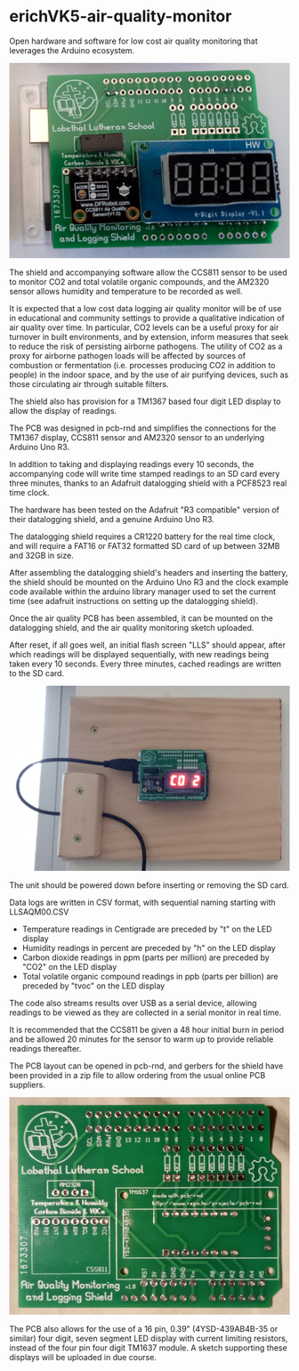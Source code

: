 # erichVK5-air-quality-monitor
Open hardware and software for low cost air quality monitoring that leverages the Arduino ecosystem.

![assembled board stack](images/air-quality-datalogger-assembled-board-stack.jpg)

The shield and accompanying software allow the CCS811 sensor to be used to monitor CO2 and total volatile organic compounds, and the AM2320 sensor allows humidity and temperature to be recorded as well.

It is expected that a low cost data logging air quality monitor will be of use in educational and community settings to provide a qualitative indication of air quality over time. In particular, CO2 levels can be a useful proxy for air turnover in built environments, and by extension, inform measures that seek to reduce the risk of persisting airborne pathogens. The utility of CO2 as a proxy for airborne pathogen loads will be affected by sources of combustion or fermentation (i.e. processes producing CO2 in addition to people) in the indoor space, and by the use of air purifying devices, such as those circulating air through suitable filters.

The shield also has provision for a TM1367 based four digit LED display to allow the display of readings.

The PCB was designed in pcb-rnd and simplifies the connections for the TM1367 display, CCS811 sensor and AM2320 sensor to an underlying Arduino Uno R3.

In addition to taking and displaying readings every 10 seconds, the accompanying code will write time stamped readings to an SD card every three minutes, thanks to an Adafruit datalogging shield with a PCF8523 real time clock.

The hardware has been tested on the Adafruit "R3 compatible" version of their datalogging shield, and a genuine Arduino Uno R3.

The datalogging shield requires a CR1220 battery for the real time clock, and will require a FAT16 or FAT32 formatted SD card of up between 32MB and 32GB in size.

After assembling the datalogging shield's headers and inserting the battery, the shield should be mounted on the Arduino Uno R3 and the clock example code available within the arduino library manager used to set the current time (see adafruit instructions on setting up the datalogging shield).

Once the air quality PCB has been assembled, it can be mounted on the datalogging shield, and the air quality monitoring sketch uploaded.

After reset, if all goes well, an initial flash screen "LLS" should appear, after which readings will be displayed sequentially, with new readings being taken every 10 seconds. Every three minutes, cached readings are written to the SD card.

![unit in operation](images/air-quality-monitor-in-operation.jpg)

The unit should be powered down before inserting or removing the SD card.

Data logs are written in CSV format, with sequential naming starting with LLSAQM00.CSV

- Temperature readings in Centigrade are preceded by "t" on the LED display
- Humidity readings in percent are preceded by "h" on the LED display
- Carbon dioxide readings in ppm (parts per million) are preceded by "CO2" on the LED display
- Total volatile organic compound readings in ppb (parts per billion) are preceded by "tvoc" on the LED display

The code also streams results over USB as a serial device, allowing readings to be viewed as they are collected in a serial monitor in real time.

It is recommended that the CCS811 be given a 48 hour initial burn in period and be allowed 20 minutes for the sensor to warm up to provide reliable readings thereafter.

The PCB layout can be opened in pcb-rnd, and gerbers for the shield have been provided in a zip file to allow ordering from the usual online PCB suppliers.

![PCB image, front](images/air-quality-monitor-v1-PCB.jpg)

The PCB also allows for the use of a 16 pin, 0.39" (4YSD-439AB4B-35 or similar) four digit, seven segment LED display with current limiting resistors, instead of the four pin four digit TM1637 module. A sketch supporting these displays will be uploaded in due course.
